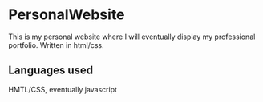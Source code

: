 # PersonalWebsite
This is my personal website where I will eventually display my professional portfolio. Written in html/css.

## Languages used
HMTL/CSS, eventually javascript